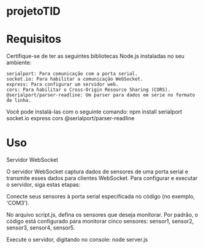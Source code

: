 # projetoTID

# Requisitos

Certifique-se de ter as seguintes bibliotecas Node.js instaladas no seu ambiente:

    serialport: Para comunicação com a porta serial.
    socket.io: Para habilitar a comunicação WebSocket.
    express: Para configurar um servidor web.
    cors: Para habilitar o Cross-Origin Resource Sharing (CORS).
    @serialport/parser-readline: Um parser para dados em série no formato de linha.


Você pode instalá-las com o seguinte comando:
npm install serialport socket.io express cors @serialport/parser-readline

# Uso
Servidor WebSocket

O servidor WebSocket captura dados de sensores de uma porta serial e transmite esses dados para clientes WebSocket. Para configurar e executar o servidor, siga estas etapas:

Conecte seus sensores à porta serial especificada no código (no exemplo, 'COM3').

No arquivo script.js, defina os sensores que deseja monitorar. Por padrão, o código está configurado para monitorar cinco sensores: sensor1, sensor2, sensor3, sensor4, sensor5.

Execute o servidor, digitando no console:
node server.js

